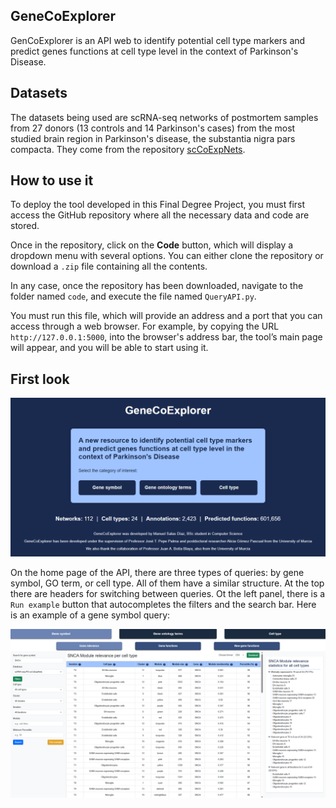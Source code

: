 ## GeneCoExplorer

GenCoExplorer is an API web to identify potential cell type markers and predict genes functions at cell type level in the context of Parkinson's Disease. 

## Datasets

The datasets being used are scRNA-seq networks of postmortem samples from 27 donors (13 controls and 14 Parkinson's cases) from the most studied brain region in Parkinson's disease, the substantia nigra pars compacta. They come from the repository [scCoExpNets](https://github.com/aliciagp/scCoExpNets).

## How to use it

To deploy the tool developed in this Final Degree Project, you must first access the GitHub repository where all the necessary data and code are stored.

Once in the repository, click on the **Code** button, which will display a dropdown menu with several options. You can either clone the repository or download a `.zip` file containing all the contents.

In any case, once the repository has been downloaded, navigate to the folder named `code`, and execute the file named `QueryAPI.py`.

You must run this file, which will provide an address and a port that you can access through a web browser. For example, by copying the URL `http://127.0.0.1:5000`, into the browser's address bar, the tool’s main page will appear, and you will be able to start using it.

## First look

![Home page](PaginaPrincipal.png)

On the home page of the API, there are three types of queries: by gene symbol, GO term, or cell type.
All of them have a similar structure. At the top there are headers for switching between queries. Ot the left panel, there is a `Run example` button that autocompletes the filters and the search bar. Here is an example of a gene symbol query:

![Home page](Gene_Relevance_API2.png)
